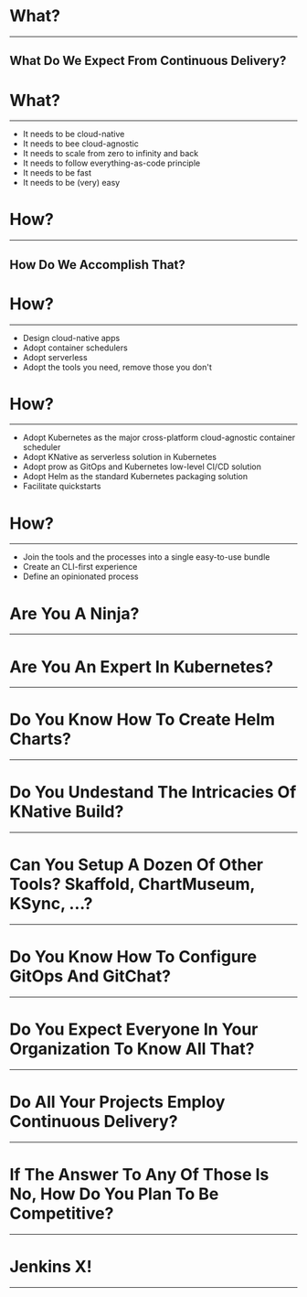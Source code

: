 <!-- .slide: data-background="../img/background/why.jpg" -->
# What?

---

## What Do We Expect From Continuous Delivery?


<!-- .slide: data-background="../img/background/why.jpg" -->
# What?

---

* It needs to be cloud-native <!-- .element: class="fragment" -->
* It needs to bee cloud-agnostic <!-- .element: class="fragment" -->
* It needs to scale from zero to infinity and back <!-- .element: class="fragment" -->
* It needs to follow everything-as-code principle <!-- .element: class="fragment" -->
* It needs to be fast <!-- .element: class="fragment" -->
* It needs to be (very) easy <!-- .element: class="fragment" -->


<!-- .slide: data-background="../img/background/how.jpg" -->
# How?

---

## How Do We Accomplish That?


<!-- .slide: data-background="../img/background/how.jpg" -->
# How?

---

* Design cloud-native apps <!-- .element: class="fragment" -->
* Adopt container schedulers <!-- .element: class="fragment" -->
* Adopt serverless <!-- .element: class="fragment" -->
* Adopt the tools you need, remove those you don't <!-- .element: class="fragment" -->


<!-- .slide: data-background="../img/background/how.jpg" -->
# How?

---

* Adopt Kubernetes as the major cross-platform cloud-agnostic container scheduler
* Adopt KNative as serverless solution in Kubernetes
* Adopt prow as GitOps and Kubernetes low-level CI/CD solution
* Adopt Helm as the standard Kubernetes packaging solution
* Facilitate quickstarts


<!-- .slide: data-background="../img/background/how.jpg" -->
# How?

---

* Join the tools and the processes into a single easy-to-use bundle
* Create an CLI-first experience
* Define an opinionated process


<!-- .slide: data-background="img/ninja.jpg" -->
# Are You A Ninja?

---


<!-- .slide: data-background="../img/products/kubernetes.png" -->
# Are You An Expert In Kubernetes?

---


<!-- .slide: data-background="../img/products/helm.png" -->
# Do You Know How To Create Helm Charts?

---


<!-- .slide: data-background="../img/products/knative.png" -->
# Do You Undestand The Intricacies Of KNative Build?

---


<!-- .slide: data-background="../img/background/manual.jpg" -->
# Can You Setup A Dozen Of Other Tools? Skaffold, ChartMuseum, KSync, ...?

---


<!-- .slide: data-background="../img/background/manual.jpg" -->
# Do You Know How To Configure GitOps And GitChat?

---


<!-- .slide: data-background="../img/background/why.jpg" -->
# Do You Expect Everyone In Your Organization To Know All That?

---


<!-- .slide: data-background="../img/background/why.jpg" -->
# Do All Your Projects Employ Continuous Delivery?

---


<!-- .slide: data-background="../img/background/why.jpg" -->
# If The Answer To Any Of Those Is No, How Do You Plan To Be Competitive?

---


<!-- .slide: data-background="../img/products/jenkins-x.png" -->
# Jenkins X!

---

